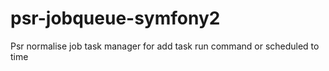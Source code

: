 # psr-jobqueue-symfony2
Psr normalise job task manager for add task run command or scheduled to time
